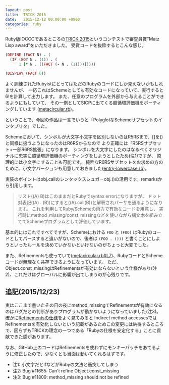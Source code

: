 ```yaml
---
layout: post
title:  TRICK 2015
date:   2015-12-12 00:00:00 +0900
categories: ruby
---
```


Ruby版IOCCCであるところの[TRICK 2015](https://github.com/tric/trick2015)というコンテストで審査員賞"Matz Lisp award"をいただきました。
受賞コードを抜粋するとこんな感じ。

```ruby
(DEFINE (FACT N) . (
  (IF (EQ? N . (1)) . (
      1 [* N . ((FACT (- N . (1))))]))))

(DISPLAY (FACT 6))
```

よく訓練されたRubyistにとってはただのRubyのコードにしか見えないかもしれませんが、 一応これはSchemeとしても有効なコードになっていて、実行すると6!を計算して出力します。 
また、任意のプログラムを外部から与えることができるようにもしていて、 その一例としてSICPに出てくる超循環評価機をポーティングしています
([metacircular.rb](https://github.com/k-tsj/ruby-scheme/blob/c99f5843d23bc71b640d9243b1324f1bf61a36c0/metacircular.rb))。

ということで、今回の作品は一言でいうと「PolyglotなSchemeサブセットのインタプリタ」でした。

Schemeにおいて、シンボルが大文字小文字を区別しないのはR5RSまで、[]を()と同様に扱うようになったのはR6RSからなので より正確には「R5RSサブセット+一部R6RS拡張」になります。 
シンボルを大文字にしたのはなるべくオリジナルに忠実に超循環評価機のポーティングをしようとしたため(注1)ですが、 原理的には小文字にすることも可能です。
純粋なR6RSサブセットをお求めの方のために、小文字バージョンも用意しておきました([entry-lowercase.rb](https://github.com/k-tsj/ruby-scheme/blob/master/entry-lowercase.rb))。

実装のポイントはobj.callのシンタックスシュガーobj.()の活用です。remarksから引用します。

> リスト((A) B)はこのままだとRubyでsyntax errorになりますが、 ドット対表記((A) . (B))にすると((A).call(B))と解釈されパーサを通るようになります。
> これを利用してRuby/Schemeの両方で有効なコードを用意し、 実行時にmethod_missing/const_missingなどを使いながら構文木を組み立ててSchemeプログラムとして評価しています。

基本的にはこれですべてですが、Schemeにおける `FOO` と `(FOO)` はRubyのコードとしてパースすると違いがないので、後者は `(FOO . ()))` と書くことにしようといったルールを決めていかないといけないのがちょっと大変でした。

また、Refinementsも使っていて([metacircular.rb#L7](https://github.com/k-tsj/ruby-scheme/blob/c99f5843d23bc71b640d9243b1324f1bf61a36c0/metacircular.rb#L7))、RubyコードとSchemeコードが無理なく共存できるようになっています。
ただ、Object.const_missingはRefinementsが有効にならないという仕様があり(注2)、これだけはグローバルに影響が出てしまうのが心残りです。

## 追記(2015/12/23)
実はここまで書いたその日の夜にmethod_missingでRefinementsが有効になるのはバグだとの判断がありプログラムが動かないようになっていました(注3)。
確かに[Refinementsの仕様](https://bugs.ruby-lang.org/projects/ruby-trunk/wiki/RefinementsSpec)をよく見てみると
Indirect method accessesではRefinementsを有効化しないという記載があるためこの変更には納得するところで、図らずもTRICKの理念の一つである「Rubyの仕様を安定化する」ことに貢献できた感があります。

なお、GitHub上のコードはRefinementsを使わずにモンキーパッチをあてるように修正したので、少なくとも当面は動いてくれるはずです。

* 注1: 小文字だとifなどがRubyの文法と衝突してしまう
* 注2: Bug #11655: Can't refine Object.const_missing
* 注3: Bug #11809: method_missing should not be refined
